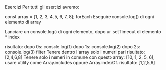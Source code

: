 Esercizi
Per tutti gli esercizi avremo:

const array = [1, 2, 3, 4, 5, 6, 7, 8];
forEach
Eseguire console.log() di ogni elemento di array

Lanciare un console.log() di ogni elemento, dopo un setTimeout di elemento * index

risultato: dopo 0s: console.log(1)
           dopo 1s: console.log(2)
           dopo 2s: console.log(3)
filter
Tenere dentro l'array solo i numeri pari
risultato: [2,4,6,8]
Tenere solo i numeri in comune con questo array: [10, 1, 2, 5, 6], usare utility come Array.includes oppure Array.indexOf.
risultato: [1,2,5,6]